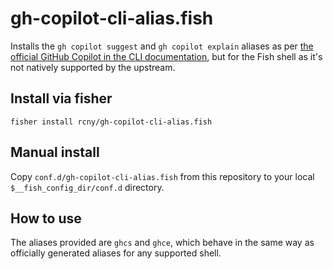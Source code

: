 # gh-copilot-cli-alias.fish

Installs the `gh copilot suggest` and `gh copilot explain` aliases as per [the official GitHub Copilot in the CLI documentation](https://docs.github.com/en/copilot/github-copilot-in-the-cli/using-github-copilot-in-the-cli#setting-up-aliases-for-copilot-in-the-cli), but for the Fish shell as it's not natively supported by the upstream.

## Install via fisher

```
fisher install rcny/gh-copilot-cli-alias.fish
```

## Manual install

Copy `conf.d/gh-copilot-cli-alias.fish` from this repository to your local `$__fish_config_dir/conf.d` directory.

## How to use

The aliases provided are `ghcs` and `ghce`, which behave in the same way as officially generated aliases for any supported shell.